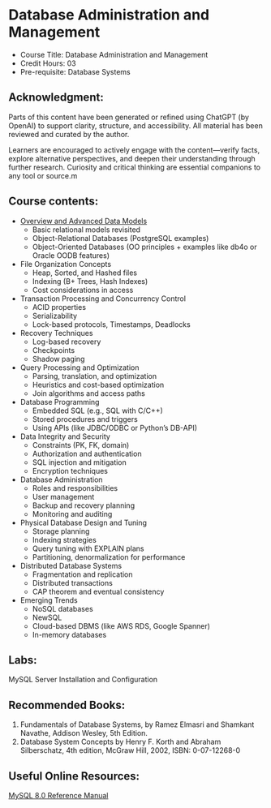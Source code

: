 # Database Administration and Management

- Course Title: Database Administration and Management
- Credit Hours: 03
- Pre-requisite: Database Systems

## Acknowledgment:

Parts of this content have been generated or refined using ChatGPT (by OpenAI) to support clarity, structure, and accessibility. All material has been reviewed and curated by the author.

Learners are encouraged to actively engage with the content—verify facts, explore alternative perspectives, and deepen their understanding through further research. Curiosity and critical thinking are essential companions to any tool or source.m

## Course contents:

- [Overview and Advanced Data Models](markdown/datamodels.md)
  - Basic relational models revisited 
  - Object-Relational Databases (PostgreSQL examples)
  - Object-Oriented Databases (OO principles + examples like db4o or Oracle OODB features)
- File Organization Concepts
  - Heap, Sorted, and Hashed files
  - Indexing (B+ Trees, Hash Indexes)
  - Cost considerations in access
- Transaction Processing and Concurrency Control
  - ACID properties
  - Serializability
  - Lock-based protocols, Timestamps, Deadlocks
- Recovery Techniques
  - Log-based recovery
  - Checkpoints
  - Shadow paging
- Query Processing and Optimization
  - Parsing, translation, and optimization
  - Heuristics and cost-based optimization
  - Join algorithms and access paths
- Database Programming
  - Embedded SQL (e.g., SQL with C/C++)
  - Stored procedures and triggers
  - Using APIs (like JDBC/ODBC or Python’s DB-API)
- Data Integrity and Security
  - Constraints (PK, FK, domain)
  - Authorization and authentication
  - SQL injection and mitigation
  - Encryption techniques
- Database Administration
  - Roles and responsibilities
  - User management
  - Backup and recovery planning
  - Monitoring and auditing
- Physical Database Design and Tuning
  - Storage planning
  - Indexing strategies
  - Query tuning with EXPLAIN plans
  - Partitioning, denormalization for performance
- Distributed Database Systems
  - Fragmentation and replication
  - Distributed transactions
  - CAP theorem and eventual consistency
- Emerging Trends  
  - NoSQL databases   
  - NewSQL  
  - Cloud-based DBMS (like AWS RDS, Google Spanner)  
  - In-memory databases  


## Labs:
MySQL Server Installation and Configuration 

## Recommended Books:
1. Fundamentals of Database Systems, by Ramez Elmasri and Shamkant Navathe,
Addison Wesley, 5th Edition.  
2. Database System Concepts by Henry F. Korth and Abraham Silberschatz, 4th
edition, McGraw Hill, 2002, ISBN: 0-07-12268-0  

## Useful Online Resources:

[MySQL 8.0 Reference Manual](https://dev.mysql.com/doc/refman/8.0/en/)
